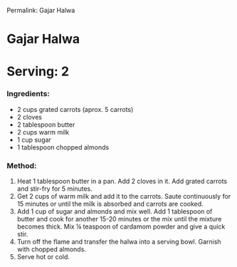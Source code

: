 Permalink: Gajar Halwa

# Gajar Halwa
# Serving: 2 

### Ingredients: 
* 2 cups grated carrots (aprox. 5 carrots) 
* 2 cloves
* 2 tablespoon butter
* 2 cups warm milk
* 1 cup sugar
* 1 tablespoon chopped almonds


### Method:
1. Heat 1 tablespoon butter in a pan. Add 2 cloves in it. Add grated carrots and stir-fry for 5 minutes. 
2. Get 2 cups of warm milk and add it to the carrots. Saute continuously for 15 minutes or until the milk is absorbed and carrots are cooked.
3. Add 1 cup of sugar and almonds and mix well. Add 1 tablespoon of butter and cook for another 15-20 minutes or the mix until the mixture becomes thick. Mix ¼ teaspoon of cardamom powder and give a quick stir. 
4. Turn off the flame and transfer the halwa into a serving bowl. Garnish with chopped almonds. 
5. Serve hot or cold. 